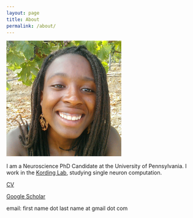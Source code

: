 ```yaml
---
layout: page
title: About
permalink: /about/
---
```





<img width="300" src="/static/img/ilenna_jones.jpg" data-action="zoom">

I am a Neuroscience PhD Candidate at the University of Pennsylvania. I work in the [Kording Lab](http://kordinglab.com/), studying single neuron computation.

[CV](/static/docs/CV_web_Feb2022.pdf)

[Google Scholar](https://scholar.google.com/citations?user=R3yolm0AAAAJ&hl=en)

email: first name dot last name at gmail dot com
